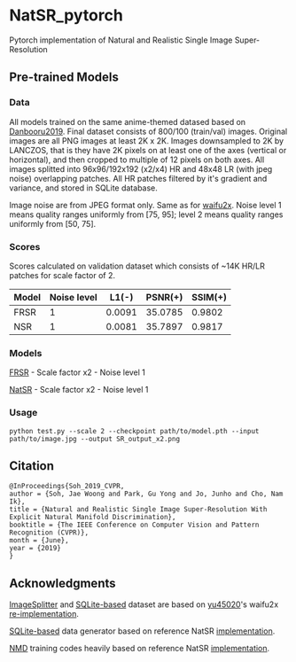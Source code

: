 # NatSR_pytorch
Pytorch implementation of Natural and Realistic Single Image Super-Resolution

## Pre-trained Models

### Data
All models trained on the same anime-themed datased based on [Danbooru2019](https://www.gwern.net/Danbooru2019).
Final dataset consists of 800/100 (train/val) images.
Original images are all PNG images at least 2K x 2K. Images downsampled to 2K by LANCZOS, that is they have 2K pixels on at least one of the axes (vertical or horizontal), and then cropped to multiple of 12 pixels on both axes.
All images splitted into 96x96/192x192 (x2/x4) HR and 48x48 LR (with jpeg noise) overlapping patches. All HR patches filtered by it's gradient and variance, and stored in SQLite database.

Image noise are from JPEG format only. Same as for [waifu2x](https://github.com/yu45020/Waifu2x).
Noise level 1 means quality ranges uniformly from [75, 95]; level 2 means quality ranges uniformly from [50, 75].

### Scores
Scores calculated on validation dataset which consists of ~14K HR/LR patches for scale factor of 2.

| Model | Noise level | L1(-)  | PSNR(+) | SSIM(+) |
| ----- | ----------- | ------ | ------- | ------- |
| FRSR  | 1           | 0.0091 | 35.0785 | 0.9802  |
| NSR   | 1           | 0.0081 | 35.7897 | 0.9817  |

### Models
[FRSR](https://www.dropbox.com/s/q8vzkzp1b8ndbsn/G_50000.pth) - Scale factor x2 - Noise level 1

[NatSR](https://www.dropbox.com/s/7fxygrc24jvjh14/G_220000.pth) - Scale factor x2 - Noise level 1

### Usage
```
python test.py --scale 2 --checkpoint path/to/model.pth --input path/to/image.jpg --output SR_output_x2.png
```

## Citation
```
@InProceedings{Soh_2019_CVPR,
author = {Soh, Jae Woong and Park, Gu Yong and Jo, Junho and Cho, Nam Ik},
title = {Natural and Realistic Single Image Super-Resolution With Explicit Natural Manifold Discrimination},
booktitle = {The IEEE Conference on Computer Vision and Pattern Recognition (CVPR)},
month = {June},
year = {2019}
}
```

## Acknowledgments
[ImageSplitter](https://github.com/Yukariin/NatSR_pytorch/blob/master/utils.py#L12) and [SQLite-based](https://github.com/Yukariin/NatSR_pytorch/blob/master/data.py#L59) dataset are based on [yu45020](https://github.com/yu45020)'s waifu2x [re-implementation](https://github.com/yu45020/Waifu2x).

[SQLite-based](https://github.com/Yukariin/NatSR_pytorch/blob/master/gen_data.py) data generator based on reference NatSR [implementation](https://github.com/JWSoh/NatSR).


[NMD](https://github.com/Yukariin/NatSR_pytorch/blob/master/train_nmd.py) training codes heavily based on reference NatSR [implementation](https://github.com/JWSoh/NatSR).
